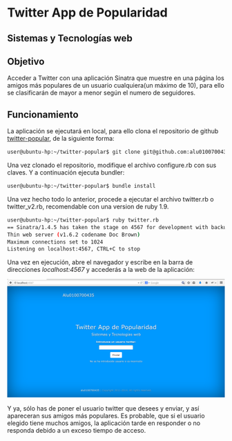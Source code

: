 Twitter App de Popularidad 
=========
Sistemas y Tecnologías web
-------


Objetivo
-----

Acceder a Twitter con  una aplicación Sinatra que muestre en una página los amigos más populares de un usuario cualquiera(un máximo de 10), para ello se clasificarán de mayor a menor según el numero de seguidores.


Funcionamiento
-----

La aplicación se ejecutará en local, para ello clona el repositorio de github [twitter-popular], de la siguiente forma: 

```sh
user@ubuntu-hp:~/twitter-popular$ git clone git@github.com:alu0100700435/twitter-popular.git
```
Una vez clonado el repositorio, modifique el archivo configure.rb con sus claves. Y a continuación ejecuta bundler:

```sh
user@ubuntu-hp:~/twitter-popular$ bundle install
```

Una vez hecho todo lo anterior, procede a ejecutar el archivo twitter.rb o twitter_v2.rb, recomendable con una version de ruby 1.9.

```sh
user@ubuntu-hp:~/twitter-popular$ ruby twitter.rb 
== Sinatra/1.4.5 has taken the stage on 4567 for development with backup from Thin
Thin web server (v1.6.2 codename Doc Brown)
Maximum connections set to 1024
Listening on localhost:4567, CTRL+C to stop
```

Una vez en ejecución, abre el navegador y escribe en la barra de direcciones *localhost:4567* y accederás a la web de la aplicación:

![ejemplo navegador](https://raw.githubusercontent.com/alu0100700435/twitter-popular/gh-pages/public/ejemplo.png) 

Y ya, sólo has de poner el usuario twitter que desees y enviar, y así apareceran sus amigos más populares. 
Es probable, que si el usuario elegido tiene muchos amigos, la aplicación tarde en responder o no responda debido a un exceso tiempo de acceso. 

[twitter-popular]:https://github.com/alu0100700435/twitter-popular
